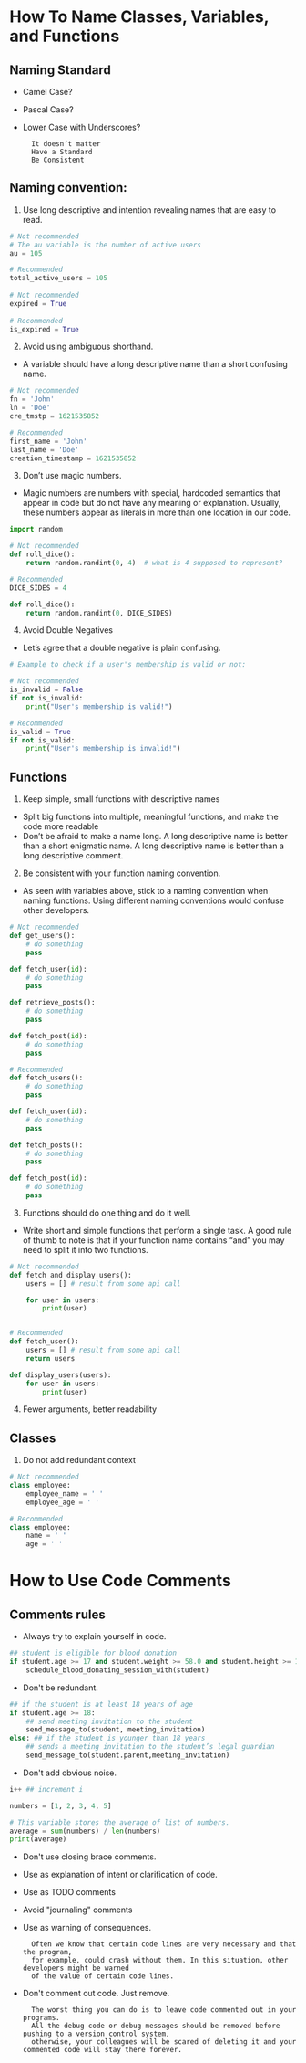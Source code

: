# How To Name Classes, Variables, and Functions
## Naming Standard
- Camel Case?
- Pascal Case?
- Lower Case with Underscores?
		
		It doesn’t matter
		Have a Standard
		Be Consistent
## Naming convention:
	
1. Use long descriptive and intention revealing names that are easy to read.
		
```python
# Not recommended
# The au variable is the number of active users
au = 105

# Recommended 
total_active_users = 105
		
# Not recommended
expired = True
		
# Recommended
is_expired = True
```

2. Avoid using ambiguous shorthand. 
- A variable should have a long descriptive name than a short confusing name.	
		
```python
# Not recommended
fn = 'John'
ln = 'Doe'
cre_tmstp = 1621535852

# Recommended
first_name = 'John'
last_name = 'Doe'
creation_timestamp = 1621535852
```

3. Don’t use magic numbers.
- Magic numbers are numbers with special, hardcoded semantics that appear in code but do not have any meaning or explanation. Usually, these numbers appear as literals in more than one location in our code.
		
```python
import random

# Not recommended
def roll_dice():
	return random.randint(0, 4)  # what is 4 supposed to represent?

# Recommended
DICE_SIDES = 4

def roll_dice():
	return random.randint(0, DICE_SIDES)
```

4. Avoid Double Negatives
- Let’s agree that a double negative is plain confusing.

```python
# Example to check if a user's membership is valid or not:

# Not recommended
is_invalid = False
if not is_invalid:
	print("User's membership is valid!")

# Recommended
is_valid = True
if not is_valid:
	print("User's membership is invalid!")
```

## Functions
1. Keep simple, small functions with descriptive names
- Split big functions into multiple, meaningful functions, and make the code more readable
- Don’t be afraid to make a name long. A long descriptive name is better than a short enigmatic name. A long descriptive name is better than a long descriptive comment.

2. Be consistent with your function naming convention.
- As seen with variables above, stick to a naming convention when naming functions. Using different naming conventions would confuse other developers.

```python
# Not recommended
def get_users(): 
	# do something
	pass

def fetch_user(id): 
	# do something
	pass

def retrieve_posts(): 
	# do something
	pass

def fetch_post(id):
	# do something
	pass

# Recommended
def fetch_users(): 
	# do something
	pass

def fetch_user(id): 
	# do something
	pass

def fetch_posts(): 
	# do something
	pass

def fetch_post(id):
	# do something
	pass
```

3. Functions should do one thing and do it well. 
- Write short and simple functions that perform a single task. A good rule of thumb to note is that if your function name contains “and” you may need to split it into two functions.

```python
# Not recommended
def fetch_and_display_users():
	users = [] # result from some api call

	for user in users:
		print(user)


# Recommended
def fetch_user():
	users = [] # result from some api call
	return users

def display_users(users):
	for user in users:
		print(user)
```

4. Fewer arguments, better readability
## Classes
1. Do not add redundant context

```python
# Not recommended
class employee:
	employee_name = ' '
	employee_age = ' '

# Recommended
class employee:
	name = ' '
	age = ' '
```

# How to Use Code Comments
## Comments rules
- Always try to explain yourself in code.

```python
## student is eligible for blood donation
if student.age >= 17 and student.weight >= 58.0 and student.height >= 1.55:
	schedule_blood_donating_session_with(student)
```
- Don't be redundant.

```python
## if the student is at least 18 years of age
if student.age >= 18: 
	## send meeting invitation to the student 
	send_message_to(student, meeting_invitation)
else: ## if the student is younger than 18 years 
	## sends a meeting invitation to the student’s legal guardian 
	send_message_to(student.parent,meeting_invitation)
```

- Don't add obvious noise.
		
```python
i++ ## increment i

numbers = [1, 2, 3, 4, 5]

# This variable stores the average of list of numbers.
average = sum(numbers) / len(numbers)
print(average)
```
- Don't use closing brace comments.
- Use as explanation of intent or clarification of code.
- Use as TODO comments
- Avoid "journaling" comments
- Use as warning of consequences.
		
		Often we know that certain code lines are very necessary and that the program,
		for example, could crash without them. In this situation, other developers might be warned
		of the value of certain code lines.
- Don't comment out code. Just remove.

		The worst thing you can do is to leave code commented out in your programs.
		All the debug code or debug messages should be removed before pushing to a version control system,
		otherwise, your colleagues will be scared of deleting it and your commented code will stay there forever.

  

